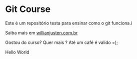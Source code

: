 # Git Course

Este é um repositório testa para ensinar como o git funciona.i

Saiba mais em [willianjusten.com.br](http://willianjusten.com.br)

Gostou do curso? Quer mais ? Até um café é valido =);

Hello World